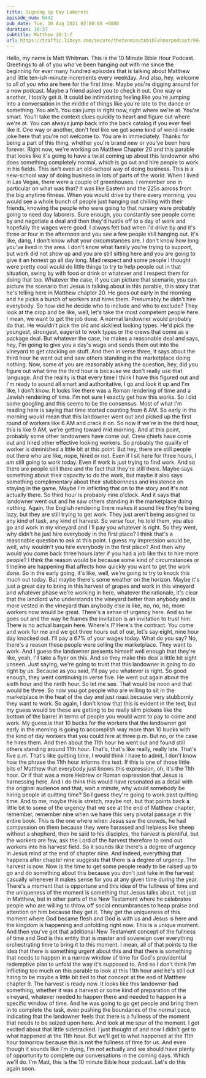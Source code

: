 ```yaml
---
title: Signing Up Day Laborers
episode_num: 0442
pub_date: Tue, 10 Aug 2021 02:00:00 +0000
duration: 10:37
subtitle: Matthew 20:1-7
url: https://traffic.libsyn.com/secure/thetenminutebiblehourpodcast/0442_-_Signing_Up_Day_Laborers.mp3
---
```


 Hello, my name is Matt Whitman. This is the 10 Minute Bible Hour Podcast. Greetings to all of you who've been hanging out with me since the beginning for ever many hundred episodes that is talking about Matthew and little ten-ish-minute increments every weekday. And also, hey, welcome to all of you who are here for the first time. Maybe you're digging around for a new podcast. Maybe a friend asked you to check it out. One way or another, I totally get it. It could be intimidating feeling like you're jumping into a conversation in the middle of things like you're late to the dance or something. You ain't. You can jump in right now, right where we're at. You're smart. You'll take the context clues quickly to heart and figure out where we're at. You can always jump back into the back catalog if you ever feel like it. One way or another, don't feel like we got some kind of weird inside joke here that you're not welcome to. You are in immediately. Thanks for being a part of this thing, whether you're brand new or you've been here forever. Right now, we're working on Matthew Chapter 20 and this parable that looks like it's going to have a twist coming up about this landowner who does something completely normal, which is go out and hire people to work in his fields. This isn't even an old-school way of doing business. This is a new-school way of doing business in lots of parts of the world. When I lived in Las Vegas, there were a couple of greenhouses. I remember one in particular on what was that? It was like Eastern and the 225s across from the big anytime fitness. When you would drive by there every morning, you would see a whole bunch of people just hanging out chilling with their friends, knowing the people who were going to that nursery were probably going to need day laborers. Sure enough, you constantly see people come by and negotiate a deal and then they'd hustle off to a day of work and hopefully the wages were good. I always felt bad when I'd drive by and it's three or four in the afternoon and you see a few people still hanging out. It's like, dang, I don't know what your circumstances are. I don't know how long you've lived in the area. I don't know what family you're trying to support, but work did not show up and you are still sitting here and you are going to give it an honest go all day long. Mad respect and some people I thought were pretty cool would do little things to try to help people out in that situation, swing by with food or drink or whatever and I respect them for doing that too. Whatever the case, if you can picture that scenario, you can picture the scenario that Jesus is talking about in this parable, this story that he's telling here in Matthew chapter 20. He goes out early in the morning and he picks a bunch of workers and hires them. Presumably he didn't hire everybody. So how did he decide who to include and who to exclude? They look at the crop and be like, well, let's take the most competent people here. I mean, we want to get the job done. A normal landowner would probably do that. He wouldn't pick the old and sickliest looking types. He'd pick the youngest, strongest, eagerist to work types or the crews that come as a package deal. But whatever the case, he makes a reasonable deal and says, hey, I'm going to give you a day's wage and sends them out into the vineyard to get cracking on stuff. And then in verse three, it says about the third hour he went out and saw others standing in the marketplace doing nothing. Now, some of you are reasonably asking the question, hey, did you figure out what time the third hour is because we don't really use that language. And the reality is that every time I think I have this figured out and I'm ready to sound all smart and authoritative, I go and look it up and I'm like, I don't know. It looks like there was a Roman rendering of time and a Jewish rendering of time. I'm not sure I exactly get how this works. So I did some googling and this seems to be the consensus. Most of what I'm reading here is saying that time started counting from 6 AM. So early in the morning would mean that this landowner went out and picked up the first round of workers like 6 AM and crack it on. So now if we're in the third hour, this is like 9 AM, we're getting toward mid morning. And at this point, probably some other landowners have come out. Crew chiefs have come out and hired other effective looking workers. So probably the quality of worker is diminished a little bit at this point. But hey, there are still people out there who are like, nope, hired or not. Even if I sit here for three hours, I am still going to work today. Even if work is just trying to find work. And so there are people still there and the fact that they're still there. Maybe says something about their capacity to do the work, but maybe it also says something complimentary about their stubbornness and insistence on staying in the game. Maybe I'm inflicting that on to the story and it's not actually there. So third hour is probably nine o'clock. And it says that landowner went out and he saw others standing in the marketplace doing nothing. Again, the English rendering there makes it sound like they're being lazy, but they are still trying to get work. They just aren't being assigned to any kind of task, any kind of harvest. So verse four, he told them, you also go and work in my vineyard and I'll pay you whatever is right. So they went, why didn't he just hire everybody in the first place? I think that's a reasonable question to ask at this point. I guess my impression would be, well, why wouldn't you hire everybody in the first place? And then why would you come back three hours later if you had a job like this to hire more people? I think the reason would be because some kind of circumstances or timeline are happening that affects how quickly you want to get the work done. So in the early going, it's like, well, we're going to try to knock this much out today. But maybe there's some weather on the horizon. Maybe it's just a great day to bring in this harvest of grapes and work in this vineyard and whatever phase we're working in here, whatever the rationale, it's clear that the landlord who understands the vineyard better than anybody and is more vested in the vineyard than anybody else is like, no, no, no, more workers now would be great. There's a sense of urgency here. And so he goes out and the way he frames the invitation is an invitation to trust him. There is no actual bargain here. Where's I? Here's the contract. You come and work for me and we got three hours out of our, let's say eight, nine hour day knocked out. I'll pay a 67% of your wages today. What do you say? No, there's a reason these people were selling the marketplace. They want to work. And I guess the landowner presents himself well enough that they're like, yeah, I'll take a flyer on this. And so they make this deal a little bit sight unseen. Just saying, we're going to trust that this landowner is going to do right by us. Because as you said, I'll pay you whatever is right. So good enough, they went continuing in verse five. He went out again about the sixth hour and the ninth hour. So let me see. That would be noon and that would be three. So now you got people who are willing to sit in the marketplace in the heat of the day and just roast because very stubbornly they want to work. So again, I don't know that this is evident in the text, but my guess would be these are getting to be really slim pickens like the bottom of the barrel in terms of people you would want to pay to come and work. My guess is that 10 bucks for the workers that the landowner got early in the morning is going to accomplish way more than 10 bucks with the kind of day workers that you could hire at three p.m. But no, or the case he hires them. And then about the 11th hour he went out and found still others standing around 11th hour. That's, that's like really, really late. That's five p.m. That's like quitting time, I would think I have to admit, I don't know how the phrase the 11th hour informs this text. If this is one of those little bits of Matthew that everybody just knows this expression, oh, it's the 11th hour. Or if that was a more Hebrew or Roman expression that Jesus is harnessing here. And I do think this would have resonated as a detail with the original audience and that, wait a minute, why would somebody be hiring people at quitting time? So I guess they're going to work past quitting time. And to me, maybe this is stretch, maybe not, but that points back a little bit to some of the urgency that we see at the end of Matthew chapter, remember, remember nine when we have this very pivotal passage in the entire book. This is the one where when Jesus saw the crowds, he had compassion on them because they were harassed and helpless like sheep without a shepherd, then he said to his disciples, the harvest is plentiful, but the workers are few, ask the Lord of the harvest therefore to send out workers into his harvest field. So it sounds like there's a degree of urgency in Jesus mind at the end of chapter nine. And indeed, everything that happens after chapter nine suggests that there is a degree of urgency. The harvest is now. Now is the time to get some people ready to be raised up to go and do something about this because you don't just take in the harvest casually whenever it makes sense for you at any given time during the year. There's a moment that is opportune and this idea of the fullness of time and the uniqueness of the moment is something that Jesus talks about, not just in Matthew, but in other parts of the New Testament where he celebrates people who are willing to throw off social encumbrances to heap praise and attention on him because they get it. They get the uniqueness of this moment where God became flesh and God is with us and Jesus is here and the kingdom is happening and unfolding right now. This is a unique moment. And then you've got that additional New Testament concept of the fullness of time and God is this entity that is master and sovereign over everything orchestrating time to bring it to this moment. I mean, all of that points to the idea that there is something urgent about this and that there is something that needs to happen in a narrow window of time for God's providential redemptive plan to unfold the way it's supposed to. And so I don't think I'm inflicting too much on this parable to look at this 11th hour and he's still out hiring to be maybe a little bit tied to that concept at the end of Matthew chapter 9. The harvest is ready now. It looks like this landowner had something, whether it was a harvest or some kind of preparation of the vineyard, whatever needed to happen there and needed to happen in a specific window of time. And he was going to go get people and bring them in to complete the task, even pushing the boundaries of the normal pace, indicating that the landowner feels that there is a fullness of the moment that needs to be seized upon here. And look at me spur of the moment. I got excited about that little sidetracked. I just thought of and now I didn't get to what happened at the 11th hour. But we'll get to what happened at the 11th hour tomorrow because this is not the fullness of time for us. And even though it sounds like I'm dying, I'm not actually and we should have plenty of opportunity to complete our conversations in the coming days. Which we'll do. I'm Matt, this is the 10 minute Bible hour podcast. Let's do this again soon.